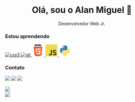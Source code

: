 <h1 align='center'>
  Olá, sou o Alan Miguel 👋
</h1>
<p align='center'>
  Desenvolvedor Web Jr.
</p>

<h3 align="left">Estou aprendendo</h3>
<p align="left"> <a href="https://www.w3schools.com/css/" target="_blank" rel="noreferrer"> <img src="https://cdn.jsdelivr.net/gh/devicons/devicon/icons/css3/css3-original.svg" alt="css3" width="40" height="40"/> </a> <a href="https://git-scm.com/" target="_blank" rel="noreferrer"> <img src="https://www.vectorlogo.zone/logos/git-scm/git-scm-icon.svg" alt="git" width="40" height="40"/> </a> <a href="https://www.w3.org/html/" target="_blank" rel="noreferrer"> <img src="https://raw.githubusercontent.com/devicons/devicon/master/icons/html5/html5-original-wordmark.svg" alt="html5" width="40" height="40"/> </a> <a href="https://developer.mozilla.org/en-US/docs/Web/JavaScript" target="_blank" rel="noreferrer"> <img src="https://raw.githubusercontent.com/devicons/devicon/master/icons/javascript/javascript-original.svg" alt="javascript" width="40" height="40"/> </a> <a href="https://www.python.org" target="_blank" rel="noreferrer"> <img src="https://raw.githubusercontent.com/devicons/devicon/master/icons/python/python-original.svg" alt="python" width="40" height="40"/> </a> </p>


<h3 align="left">Contato</h3>
<p align="left">
<a href="https://www.linkedin.com/in/alangurjon/" target="_blank"><img loading="lazy" src="https://img.shields.io/badge/-LinkedIn-%230077B5?style=for-the-badge&logo=linkedin&logoColor=white" target="_blank"></a>  
<a href="https://instagram.com/gurjonzito" target="_blank"><img loading="lazy" src="https://img.shields.io/badge/-Instagram-%23E4405F?style=for-the-badge&logo=instagram&logoColor=white" target="_blank"></a>
<a href = "mailto:alangurjon@gmail.com"><img loading="lazy" src="https://img.shields.io/badge/Gmail-D14836?style=for-the-badge&logo=gmail&logoColor=white" target="_blank"></a>

</p>

<a href="https://github.com/gurjonzito">
  <img align="center" src="https://streak-stats.demolab.com?user=gurjonzito&background=1D1F21&dates=FFFFFF&sideNums=2BBC8A&currStreakNum=2BBC8A&currStreakLabel=2BBC8A&fire=2BBC8A&ring=2BBC8A&stroke=FFFFFF&sideLabels=2BBC8A"/>
  </a><br/>
  
 <a href="https://github.com/gurjonzito">
  <img align="center" src="https://github-readme-stats.vercel.app/api/top-langs/?username=gurjonzito&hide=java,html,tex&title_color=ffffff&text_color=c9cacc&icon_color=2bbc8a&bg_color=1d1f21&langs_count=3" />
</a>
